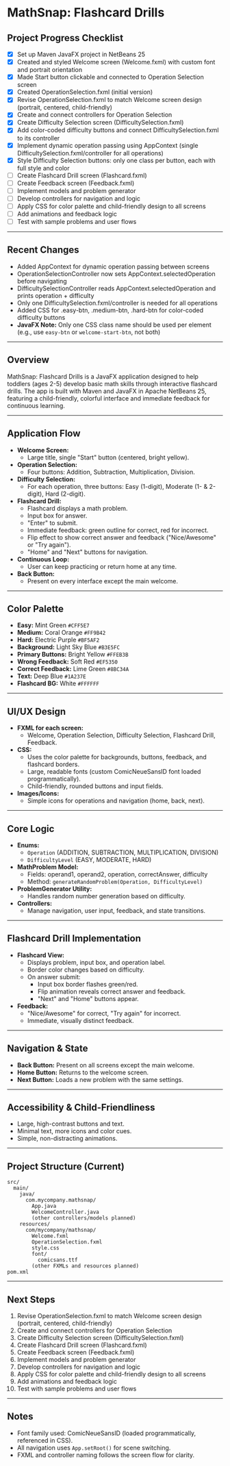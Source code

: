 # MathSnap: Flashcard Drills

## Project Progress Checklist

- [x] Set up Maven JavaFX project in NetBeans 25
- [x] Created and styled Welcome screen (Welcome.fxml) with custom font and portrait orientation
- [x] Made Start button clickable and connected to Operation Selection screen
- [x] Created OperationSelection.fxml (initial version)
- [x] Revise OperationSelection.fxml to match Welcome screen design (portrait, centered, child-friendly)
- [x] Create and connect controllers for Operation Selection
- [x] Create Difficulty Selection screen (DifficultySelection.fxml)
- [x] Add color-coded difficulty buttons and connect DifficultySelection.fxml to its controller
- [x] Implement dynamic operation passing using AppContext (single DifficultySelection.fxml/controller for all operations)
- [x] Style Difficulty Selection buttons: only one class per button, each with full style and color
- [ ] Create Flashcard Drill screen (Flashcard.fxml)
- [ ] Create Feedback screen (Feedback.fxml)
- [ ] Implement models and problem generator
- [ ] Develop controllers for navigation and logic
- [ ] Apply CSS for color palette and child-friendly design to all screens
- [ ] Add animations and feedback logic
- [ ] Test with sample problems and user flows

---

## Recent Changes
- Added AppContext for dynamic operation passing between screens
- OperationSelectionController now sets AppContext.selectedOperation before navigating
- DifficultySelectionController reads AppContext.selectedOperation and prints operation + difficulty
- Only one DifficultySelection.fxml/controller is needed for all operations
- Added CSS for .easy-btn, .medium-btn, .hard-btn for color-coded difficulty buttons
- **JavaFX Note:** Only one CSS class name should be used per element (e.g., use `easy-btn` or `welcome-start-btn`, not both)

---

## Overview
MathSnap: Flashcard Drills is a JavaFX application designed to help toddlers (ages 2-5) develop basic math skills through interactive flashcard drills. The app is built with Maven and JavaFX in Apache NetBeans 25, featuring a child-friendly, colorful interface and immediate feedback for continuous learning.

---

## Application Flow
- **Welcome Screen:**
  - Large title, single "Start" button (centered, bright yellow).
- **Operation Selection:**
  - Four buttons: Addition, Subtraction, Multiplication, Division.
- **Difficulty Selection:**
  - For each operation, three buttons: Easy (1-digit), Moderate (1- & 2-digit), Hard (2-digit).
- **Flashcard Drill:**
  - Flashcard displays a math problem.
  - Input box for answer.
  - "Enter" to submit.
  - Immediate feedback: green outline for correct, red for incorrect.
  - Flip effect to show correct answer and feedback ("Nice/Awesome" or "Try again").
  - "Home" and "Next" buttons for navigation.
- **Continuous Loop:**
  - User can keep practicing or return home at any time.
- **Back Button:**
  - Present on every interface except the main welcome.

---

## Color Palette
- **Easy:** Mint Green `#CFF5E7`
- **Medium:** Coral Orange `#FF9B42`
- **Hard:** Electric Purple `#BF5AF2`
- **Background:** Light Sky Blue `#B3E5FC`
- **Primary Buttons:** Bright Yellow `#FFEB3B`
- **Wrong Feedback:** Soft Red `#EF5350`
- **Correct Feedback:** Lime Green `#8BC34A`
- **Text:** Deep Blue `#1A237E`
- **Flashcard BG:** White `#FFFFFF`

---

## UI/UX Design
- **FXML for each screen:**
  - Welcome, Operation Selection, Difficulty Selection, Flashcard Drill, Feedback.
- **CSS:**
  - Uses the color palette for backgrounds, buttons, feedback, and flashcard borders.
  - Large, readable fonts (custom ComicNeueSansID font loaded programmatically).
  - Child-friendly, rounded buttons and input fields.
- **Images/Icons:**
  - Simple icons for operations and navigation (home, back, next).

---

## Core Logic
- **Enums:**
  - `Operation` (ADDITION, SUBTRACTION, MULTIPLICATION, DIVISION)
  - `DifficultyLevel` (EASY, MODERATE, HARD)
- **MathProblem Model:**
  - Fields: operand1, operand2, operation, correctAnswer, difficulty
  - Method: `generateRandomProblem(Operation, DifficultyLevel)`
- **ProblemGenerator Utility:**
  - Handles random number generation based on difficulty.
- **Controllers:**
  - Manage navigation, user input, feedback, and state transitions.

---

## Flashcard Drill Implementation
- **Flashcard View:**
  - Displays problem, input box, and operation label.
  - Border color changes based on difficulty.
  - On answer submit:
    - Input box border flashes green/red.
    - Flip animation reveals correct answer and feedback.
    - "Next" and "Home" buttons appear.
- **Feedback:**
  - "Nice/Awesome" for correct, "Try again" for incorrect.
  - Immediate, visually distinct feedback.

---

## Navigation & State
- **Back Button:** Present on all screens except the main welcome.
- **Home Button:** Returns to the welcome screen.
- **Next Button:** Loads a new problem with the same settings.

---

## Accessibility & Child-Friendliness
- Large, high-contrast buttons and text.
- Minimal text, more icons and color cues.
- Simple, non-distracting animations.

---

## Project Structure (Current)
```
src/
  main/
    java/
      com.mycompany.mathsnap/
        App.java
        WelcomeController.java
        (other controllers/models planned)
    resources/
      com/mycompany/mathsnap/
        Welcome.fxml
        OperationSelection.fxml
        style.css
        font/
          comicsans.ttf
        (other FXMLs and resources planned)
pom.xml
```

---

## Next Steps
1. Revise OperationSelection.fxml to match Welcome screen design (portrait, centered, child-friendly)
2. Create and connect controllers for Operation Selection
3. Create Difficulty Selection screen (DifficultySelection.fxml)
4. Create Flashcard Drill screen (Flashcard.fxml)
5. Create Feedback screen (Feedback.fxml)
6. Implement models and problem generator
7. Develop controllers for navigation and logic
8. Apply CSS for color palette and child-friendly design to all screens
9. Add animations and feedback logic
10. Test with sample problems and user flows

---

## Notes
- Font family used: ComicNeueSansID (loaded programmatically, referenced in CSS).
- All navigation uses `App.setRoot()` for scene switching.
- FXML and controller naming follows the screen flow for clarity. 